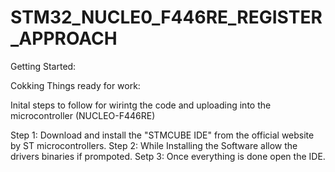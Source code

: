 # STM32_NUCLE0_F446RE_REGISTER_APPROACH
 
Getting Started:

Cokking Things ready for work:

Inital steps to follow for wirintg the code and uploading into the microcontroller (NUCLEO-F446RE)

Step 1: Download and install the "STMCUBE IDE" from the official website by ST microcontrollers.
Step 2: While Installing the Software allow the drivers binaries if prompoted.
Setp 3: Once everything is done open the IDE.


